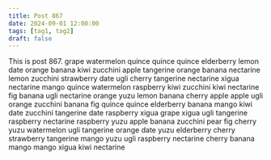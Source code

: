 ```yaml
---
title: Post 867
date: 2024-09-01 12:00:00
tags: [tag1, tag2]
draft: false
---
```

This is post 867.
grape
watermelon
quince
quince
quince
elderberry
lemon
date
orange
banana
kiwi
zucchini
apple
tangerine
orange
banana
nectarine
lemon
zucchini
strawberry
date
ugli
cherry
tangerine
nectarine
xigua
nectarine
mango
quince
watermelon
raspberry
kiwi
zucchini
kiwi
nectarine
fig
banana
ugli
nectarine
orange
yuzu
lemon
banana
cherry
apple
apple
ugli
orange
zucchini
banana
fig
quince
quince
elderberry
banana
mango
kiwi
date
zucchini
tangerine
date
raspberry
xigua
grape
xigua
ugli
tangerine
raspberry
nectarine
raspberry
yuzu
apple
banana
zucchini
pear
fig
cherry
yuzu
watermelon
ugli
tangerine
orange
date
yuzu
elderberry
cherry
strawberry
tangerine
mango
yuzu
ugli
raspberry
nectarine
cherry
banana
mango
mango
xigua
kiwi
nectarine
